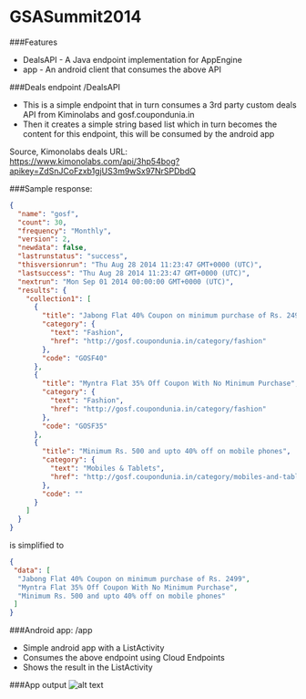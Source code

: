 GSASummit2014
=============

###Features
- DealsAPI - A Java endpoint implementation for AppEngine
- app - An android client that consumes the above API

###Deals endpoint /DealsAPI
- This is a simple endpoint that in turn consumes a 3rd party custom deals API from Kiminolabs and gosf.coupondunia.in
- Then it creates a simple string based list which in turn becomes the content for this endpoint, this will be consumed by the android app

Source, Kimonolabs deals URL: https://www.kimonolabs.com/api/3hp54bog?apikey=ZdSnJCoFzxb1gjUS3m9wSx97NrSPDbdQ

###Sample response:

```json
{
  "name": "gosf",
  "count": 30,
  "frequency": "Monthly",
  "version": 2,
  "newdata": false,
  "lastrunstatus": "success",
  "thisversionrun": "Thu Aug 28 2014 11:23:47 GMT+0000 (UTC)",
  "lastsuccess": "Thu Aug 28 2014 11:23:47 GMT+0000 (UTC)",
  "nextrun": "Mon Sep 01 2014 00:00:00 GMT+0000 (UTC)",
  "results": {
    "collection1": [
      {
        "title": "Jabong Flat 40% Coupon on minimum purchase of Rs. 2499",
        "category": {
          "text": "Fashion",
          "href": "http://gosf.coupondunia.in/category/fashion"
        },
        "code": "GOSF40"
      },
      {
        "title": "Myntra Flat 35% Off Coupon With No Minimum Purchase",
        "category": {
          "text": "Fashion",
          "href": "http://gosf.coupondunia.in/category/fashion"
        },
        "code": "GOSF35"
      },
      {
        "title": "Minimum Rs. 500 and upto 40% off on mobile phones",
        "category": {
          "text": "Mobiles & Tablets",
          "href": "http://gosf.coupondunia.in/category/mobiles-and-tablets"
        },
        "code": ""
      }
    ]
  }
}
```

is simplified to 

```json
{
 "data": [
  "Jabong Flat 40% Coupon on minimum purchase of Rs. 2499",
  "Myntra Flat 35% Off Coupon With No Minimum Purchase",
  "Minimum Rs. 500 and upto 40% off on mobile phones"
 ]
}
```

###Android app: /app 
- Simple android app with a ListActivity
- Consumes the above endpoint using Cloud Endpoints
- Shows the result in the ListActivity

###App output
![alt text](http://s29.postimg.org/a14hje13b/device_2014_08_28_225710.png "The ListActivity with the deals")
